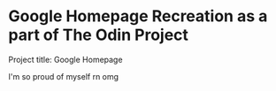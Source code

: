 # Google Homepage Recreation as a part of The Odin Project
Project title: Google Homepage

I'm so proud of myself rn omg
